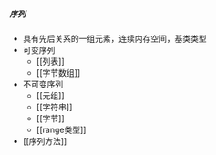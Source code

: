 ##### 序列
- 具有先后关系的一组元素，连续内存空间，基类类型
- 可变序列
	- [[列表]]
	- [[字节数组]]
- 不可变序列
	- [[元组]]
	- [[字符串]]
	- [[字节]]
	- [[range类型]]
- [[序列方法]]

